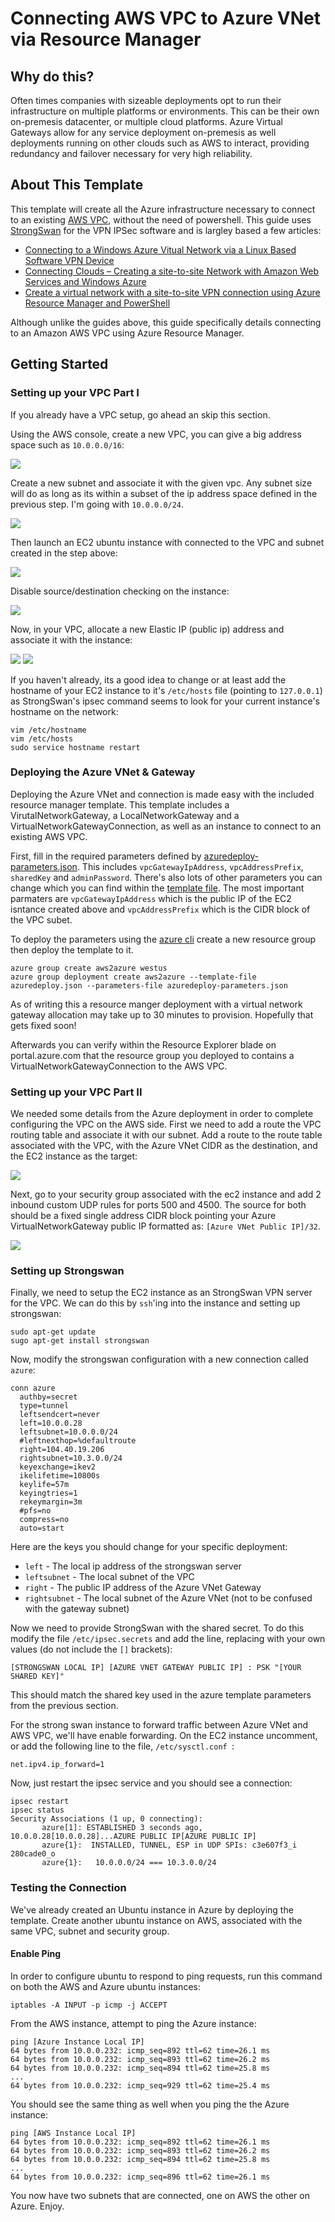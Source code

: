 # Connecting AWS VPC to Azure VNet via Resource Manager

## Why do this?

Often times companies with sizeable deployments opt to run their infrastructure on multiple platforms or environments. This can be their own on-premesis datacenter, or multiple cloud platforms. Azure Virtual Gateways allow for any service deployment on-premesis as well deployments running on other clouds such as AWS to interact, providing redundancy and failover necessary for very high reliability.

## About This Template

This template will create all the Azure infrastructure necessary to connect to an existing [AWS VPC](https://aws.amazon.com/vpc/), without the need of powershell. This guide uses [StrongSwan](https://www.strongswan.org/) for the VPN IPSec software and is largley based a few articles:

- [Connecting to a Windows Azure Vitual Network via a Linux Based Software VPN Device](http://azure.microsoft.com/blog/2014/05/22/connecting-to-a-windows-azure-virtual-network-via-a-linux-based-software-vpn-device/)
- [Connecting Clouds – Creating a site-to-site Network with Amazon Web Services and Windows Azure](http://michaelwasham.com/2013/09/03/connecting-clouds-site-to-site-aws-azure/)
- [Create a virtual network with a site-to-site VPN connection using Azure Resource Manager and PowerShell](https://azure.microsoft.com/en-us/documentation/articles/vpn-gateway-create-site-to-site-rm-powershell/)

Although unlike the guides above, this guide specifically details connecting to an Amazon AWS VPC using Azure Resource Manager.

## Getting Started

### Setting up your VPC Part I

If you already have a VPC setup, go ahead an skip this section.

Using the AWS console, create a new VPC, you can give a big address space such as `10.0.0.0/16`: 

![](http://az731655.vo.msecnd.net/content/azure-vnet-aws-vpc/ss1.png)

Create a new subnet and associate it with the given vpc. Any subnet size will do as long as its within a subset of the ip address space defined in the previous step. I'm going with `10.0.0.0/24`.

![](http://az731655.vo.msecnd.net/content/azure-vnet-aws-vpc/ss2.png)

Then launch an EC2 ubuntu instance with connected to the VPC and subnet created in the step above:

![](http://az731655.vo.msecnd.net/content/azure-vnet-aws-vpc/ss3.png)

Disable source/destination checking on the instance:

![](http://az731655.vo.msecnd.net/content/azure-vnet-aws-vpc/ss4.png)

Now, in your VPC, allocate a new Elastic IP (public ip) address and associate it with the instance:


![](http://az731655.vo.msecnd.net/content/azure-vnet-aws-vpc/ss5.png)
![](http://az731655.vo.msecnd.net/content/azure-vnet-aws-vpc/ss6.png)


If you haven't already, its a good idea to change or at least add the hostname of your EC2 instance to it's `/etc/hosts` file (pointing to `127.0.0.1`) as StrongSwan's ipsec command seems to look for your current instance's hostname on the network:

```
vim /etc/hostname
vim /etc/hosts
sudo service hostname restart
```

### Deploying the Azure VNet & Gateway

Deploying the Azure VNet and connection is made easy with the included resource manager template. This template includes a VirutalNetworkGateway, a LocalNetworkGateway and a VirtualNetworkGatewayConnection, as well as an instance to connect to an existing AWS VPC.

First, fill in the required parameters defined by [azuredeploy-parameters.json](./azuredeploy-parameters.json). This includes `vpcGatewayIpAddress`, `vpcAddressPrefix`, `sharedKey` and `adminPassword`. There's also lots of other parameters you can change which you can find within the [template file](./azuredeploy.json). The most important parmaters are `vpcGatewayIpAddress` which is the public IP of the EC2 isntance created above and `vpcAddressPrefix` which is the CIDR block of the VPC subet.

To deploy the parameters using the [azure cli](https://npmjs.com/azure-cli) create a new resource group then deploy the template to it.

```
azure group create aws2azure westus
azure group deployment create aws2azure --template-file azuredeploy.json --parameters-file azuredeploy-parameters.json
```

As of writing this a resource manger deployment with a virtual network gateway allocation may take up to 30 minutes to provision. Hopefully that gets fixed soon!

Afterwards you can verify within the Resource Explorer blade on portal.azure.com that the resource group you deployed to contains a VirtualNetworkGatewayConnection to the AWS VPC.


### Setting up your VPC Part II

We needed some details from the Azure deployment in order to complete configuring the VPC on the AWS side. First we need to add a route the VPC routing table and associate it with our subnet. Add a route to the route table associated with the VPC, with the Azure VNet CIDR as the destination, and the EC2 instance as the target:

![](http://az731655.vo.msecnd.net/content/azure-vnet-aws-vpc/ss7.png)

Next, go to your security group associated with the ec2 instance and add 2 inbound custom UDP rules for ports 500 and 4500. The source for both should be a fixed single address CIDR block pointing your Azure VirtualNetworkGateway public IP formatted as: `[Azure VNet Public IP]/32`.

![](http://az731655.vo.msecnd.net/content/azure-vnet-aws-vpc/ss8.png)

### Setting up Strongswan

Finally, we need to setup the EC2 instance as an StrongSwan VPN server for the VPC. We can do this by `ssh`'ing into the instance and setting up strongswan:

```
sudo apt-get update
sugo apt-get install strongswan
```

Now, modify the strongswan configuration with a new connection called `azure`:

```
conn azure
  authby=secret
  type=tunnel
  leftsendcert=never
  left=10.0.0.28
  leftsubnet=10.0.0.0/24
  #leftnexthop=%defaultroute
  right=104.40.19.206
  rightsubnet=10.3.0.0/24
  keyexchange=ikev2
  ikelifetime=10800s
  keylife=57m
  keyingtries=1
  rekeymargin=3m
  #pfs=no
  compress=no
  auto=start
```

Here are the keys you should change for your specific deployment:

- `left` - The local ip address of the strongswan server
- `leftsubnet` - The local subnet of the VPC
- `right` - The public IP address of the Azure VNet Gateway
- `rightsubnet` - The local subnet of the Azure VNet (not to be confused with the gateway subnet)

Now we need to provide StrongSwan with the shared secret. To do this modify the file `/etc/ipsec.secrets` and add the line, replacing with your own values (do not include the `[]` brackets):

`[STRONGSWAN LOCAL IP] [AZURE VNET GATEWAY PUBLIC IP] : PSK "[YOUR SHARED KEY]"`

This should match the shared key used in the azure template parameters from the previous section.

For the strong swan instance to forward traffic between Azure VNet and AWS VPC, we'll have enable forwarding. On the EC2 instance uncomment, or add the following line to the file, `/etc/sysctl.conf `:

```
net.ipv4.ip_forward=1
```

Now, just restart the ipsec service and you should see a connection:

```
ipsec restart
ipsec status
Security Associations (1 up, 0 connecting):
       azure[1]: ESTABLISHED 3 seconds ago, 10.0.0.28[10.0.0.28]...AZURE PUBLIC IP[AZURE PUBLIC IP]
       azure{1}:  INSTALLED, TUNNEL, ESP in UDP SPIs: c3e607f3_i 280cade0_o
       azure{1}:   10.0.0.0/24 === 10.3.0.0/24 
```

### Testing the Connection

We've already created an Ubuntu instance in Azure by deploying the template. Create another ubuntu instance on AWS, associated with the same VPC, subnet and security group.

#### Enable Ping

In order to configure ubuntu to respond to ping requests, run this command on both the AWS and Azure ubuntu instances:

```
iptables -A INPUT -p icmp -j ACCEPT
```

From the AWS instance, attempt to ping the Azure instance:

```
ping [Azure Instance Local IP]
64 bytes from 10.0.0.232: icmp_seq=892 ttl=62 time=26.1 ms
64 bytes from 10.0.0.232: icmp_seq=893 ttl=62 time=26.2 ms
64 bytes from 10.0.0.232: icmp_seq=894 ttl=62 time=25.8 ms
...
64 bytes from 10.0.0.232: icmp_seq=929 ttl=62 time=25.4 ms
```

You should see the same thing as well when you ping the the Azure instance:

```
ping [AWS Instance Local IP]
64 bytes from 10.0.0.232: icmp_seq=892 ttl=62 time=26.1 ms
64 bytes from 10.0.0.232: icmp_seq=893 ttl=62 time=26.2 ms
64 bytes from 10.0.0.232: icmp_seq=894 ttl=62 time=25.8 ms
...
64 bytes from 10.0.0.232: icmp_seq=896 ttl=62 time=26.1 ms
```

You now have two subnets that are connected, one on AWS the other on Azure. Enjoy.